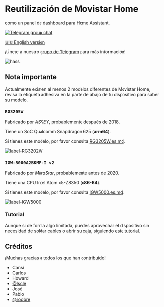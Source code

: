# Reutilización de Movistar Home

como un panel de dashboard para Home Assistant.

[![Telegram group chat](https://img.shields.io/badge/Telegram-Group-blue.svg?logo=telegram)](https://t.me/movistar_home_hacking)

[🇺🇸 English version](README.en.md)

¡Únete a nuestro [grupo de Telegram](https://t.me/movistar_home_hacking) para más información!

![hass](img/hass.jpg)

## Nota importante

Actualmente existen al menos 2 modelos diferentes de Movistar Home, revisa la etiqueta adhesiva en la parte de abajo de tu dispositivo para saber su modelo.

### `RG3205W`

Fabricado por *ASKEY*, probablemente después de 2018.

Tiene un SoC Qualcomm Snapdragon 625 (**arm64**).

Si tienes este modelo, por favor consulta [RG3205W.es.md](RG3205W.es.md).

![label-RG3202W](img/label-RG3205W.jpg)

### `IGW-5000A2BKMP-I v2`

Fabricado por *MitraStar*, probablemente antes de 2020.

Tiene una CPU Intel Atom x5-Z8350 (**x86-64**).

Si tienes este modelo, por favor consulta [IGW5000.es.md](IGW5000.es.md).

![label-IGW5000](img/label-IGW5000.jpg)

### Tutorial

Aunque si de forma algo limitada, puedes aprovechar el dispositivo sin necesidad de soldar cables o abrir su caja,
siguiendo [este tutorial](RG3205W_rev5_howto.es.md).

## Créditos

¡Muchas gracias a todos los que han contribuido!

- Cansi
- Carlos
- Howard
- [@Iscle](https://github.com/Iscle)
- José
- Pablo
- [@roobre](https://github.com/roobre)
